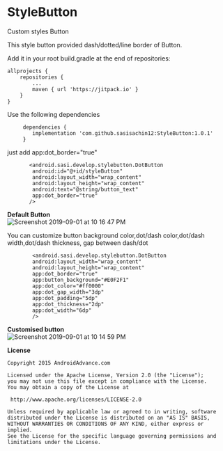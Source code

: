 # StyleButton
Custom styles Button

This style button provided dash/dotted/line border of Button. 

Add it in your root build.gradle at the end of repositories:

	allprojects {
		repositories {
			...
			maven { url 'https://jitpack.io' }
		}
	}

   Use the following dependencies


	     dependencies {
	        implementation 'com.github.sasisachin12:StyleButton:1.0.1'
	     }
       

just add app:dot_border="true"


           <android.sasi.develop.stylebutton.DotButton
            android:id="@+id/styleButton"
            android:layout_width="wrap_content"
            android:layout_height="wrap_content"
            android:text="@string/button_text"
            app:dot_border="true"
           />
           
 **Default Button**          
  ![Screenshot 2019-09-01 at 10 16 47 PM](https://user-images.githubusercontent.com/53230870/64079545-4e612d00-cd06-11e9-8106-3faa08b2ca16.png)      
          
          

           
 You can customize button background color,dot/dash color,dot/dash width,dot/dash thickness, gap between dash/dot
 
            <android.sasi.develop.stylebutton.DotButton
            android:layout_width="wrap_content"
            android:layout_height="wrap_content"
            app:dot_border="true"
            app:button_background="#E0F2F1"
            app:dot_color="#ff0000"
            app:dot_gap_width="3dp"
            app:dot_padding="5dp"
            app:dot_thickness="2dp"
            app:dot_width="6dp"
            />
            
            
  **Customised button**           
   ![Screenshot 2019-09-01 at 10 14 59 PM](https://user-images.githubusercontent.com/53230870/64079546-4ef9c380-cd06-11e9-94c7-0ef2805b08b6.png)
   
   **License**
    
    Copyright 2015 AndroidAdvance.com

    Licensed under the Apache License, Version 2.0 (the "License");
    you may not use this file except in compliance with the License.
    You may obtain a copy of the License at
 
     http://www.apache.org/licenses/LICENSE-2.0

    Unless required by applicable law or agreed to in writing, software
    distributed under the License is distributed on an "AS IS" BASIS,
    WITHOUT WARRANTIES OR CONDITIONS OF ANY KIND, either express or implied.
    See the License for the specific language governing permissions and
    limitations under the License.
            

       
       

